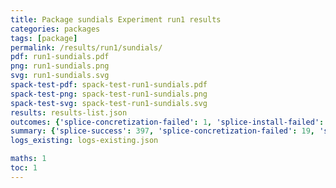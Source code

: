 ```yaml
---
title: Package sundials Experiment run1 results
categories: packages
tags: [package]
permalink: /results/run1/sundials/
pdf: run1-sundials.pdf
png: run1-sundials.png
svg: run1-sundials.svg
spack-test-pdf: spack-test-run1-sundials.pdf
spack-test-png: spack-test-run1-sundials.png
spack-test-svg: spack-test-run1-sundials.svg
results: results-list.json
outcomes: {'splice-concretization-failed': 1, 'splice-install-failed': 2, 'splice-success': 3, 'rewiring-failed': 4, 'package-install-failed': 5}
summary: {'splice-success': 397, 'splice-concretization-failed': 19, 'splice-install-failed': 71, 'rewiring-failed': 130, 'package-install-failed': 36, 'success-no-prediction': 0, 'predictions': {'spack-test': 397}, 'no-results-generated': 0, 'results-generated': 42, 'total-runs': 42}
logs_existing: logs-existing.json

maths: 1
toc: 1
---
```

